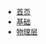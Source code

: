 - [首页](../README.md)
- [基础](/kingly_way_network/basic.md)
- [物理层](/kingly_way_network/physical_layer.md)

